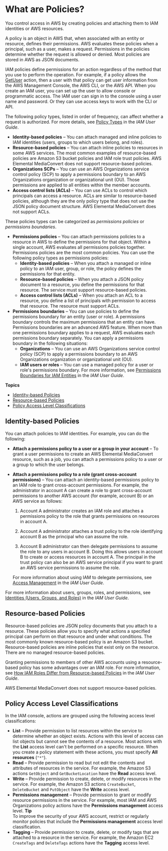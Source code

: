 # What are Policies?<a name="auth_access_what-are-policies"></a>

You control access in AWS by creating policies and attaching them to IAM identities or AWS resources\.

A policy is an object in AWS that, when associated with an entity or resource, defines their permissions\. AWS evaluates these policies when a principal, such as a user, makes a request\. Permissions in the policies determine whether the request is allowed or denied\. Most policies are stored in AWS as JSON documents\.

IAM policies define permissions for an action regardless of the method that you use to perform the operation\. For example, if a policy allows the [GetUser](https://docs.aws.amazon.com/IAM/latest/APIReference/API_GetUser.html) action, then a user with that policy can get user information from the AWS Management Console, the AWS CLI, or the AWS API\. When you create an IAM user, you can set up the user to allow console or programmatic access\. The IAM user can sign in to the console using a user name and password\. Or they can use access keys to work with the CLI or API\.

The following policy types, listed in order of frequency, can affect whether a request is authorized\. For more details, see [Policy Types](https://docs.aws.amazon.com/IAM/latest/UserGuide/access_policies.html#access_policy-types) in the *IAM User Guide*\.
+ **Identity\-based policies** – You can attach managed and inline policies to IAM identities \(users, groups to which users belong, and roles\)\.
+ **Resource\-based policies** – You can attach inline policies to resources in some AWS services\. The most common examples of resource\-based policies are Amazon S3 bucket policies and IAM role trust policies\. AWS Elemental MediaConvert does not support resource\-based policies\. 
+ **Organizations SCPs** – You can use an AWS Organizations service control policy \(SCP\) to apply a permissions boundary to an AWS Organizations organization or organizational unit \(OU\)\. Those permissions are applied to all entities within the member accounts\.
+ **Access control lists \(ACLs\)** – You can use ACLs to control which principals can access a resource\. ACLs are similar to resource\-based policies, although they are the only policy type that does not use the JSON policy document structure\. AWS Elemental MediaConvert does not support ACLs\. 

These policies types can be categorized as *permissions policies* or *permissions boundaries*\.
+ **Permissions policies** – You can attach permissions policies to a resource in AWS to define the permissions for that object\. Within a single account, AWS evaluates all permissions policies together\. Permissions policies are the most common policies\. You can use the following policy types as permissions policies:
  + **Identity\-based policies** – When you attach a managed or inline policy to an IAM user, group, or role, the policy defines the permissions for that entity\.
  + **Resource\-based policies** – When you attach a JSON policy document to a resource, you define the permissions for that resource\. The service must support resource\-based policies\.
  + **Access control lists \(ACLs\)** – When you attach an ACL to a resource, you define a list of principals with permission to access that resource\. The resource must support ACLs\.
+ **Permissions boundaries** – You can use policies to define the permissions boundary for an entity \(user or role\)\. A permissions boundary controls the maximum permissions that an entity can have\. Permissions boundaries are an advanced AWS feature\. When more than one permissions boundary applies to a request, AWS evaluates each permissions boundary separately\. You can apply a permissions boundary in the following situations:
  + **Organizations** – You can use an AWS Organizations service control policy \(SCP\) to apply a permissions boundary to an AWS Organizations organization or organizational unit \(OU\)\.
  + **IAM users or roles** – You can use a managed policy for a user or role's permissions boundary\. For more information, see [Permissions Boundaries for IAM Entities](https://docs.aws.amazon.com/IAM/latest/UserGuide/access_policies_boundaries.html) in the *IAM User Guide*\.

**Topics**
+ [Identity\-based Policies](#auth_access_manage-access-intro-identity-policies)
+ [Resource\-based Policies](#auth_access_manage-access-intro-resource-policies)
+ [Policy Access Level Classifications](#auth_access_policies-access-level)

## Identity\-based Policies<a name="auth_access_manage-access-intro-identity-policies"></a>

You can attach policies to IAM identities\. For example, you can do the following:
+ **Attach a permissions policy to a user or a group in your account** – To grant a user permissions to create an AWS Elemental MediaConvert resource, such as a job, you can attach a permissions policy to a user or a group to which the user belongs\.
+ **Attach a permissions policy to a role \(grant cross\-account permissions\)** – You can attach an identity\-based permissions policy to an IAM role to grant cross\-account permissions\. For example, the administrator in account A can create a role to grant cross\-account permissions to another AWS account \(for example, account B\) or an AWS service as follows:

  1. Account A administrator creates an IAM role and attaches a permissions policy to the role that grants permissions on resources in account A\.

  1. Account A administrator attaches a trust policy to the role identifying account B as the principal who can assume the role\. 

  1. Account B administrator can then delegate permissions to assume the role to any users in account B\. Doing this allows users in account B to create or access resources in account A\. The principal in the trust policy can also be an AWS service principal if you want to grant an AWS service permissions to assume the role\.

  For more information about using IAM to delegate permissions, see [Access Management](https://docs.aws.amazon.com/IAM/latest/UserGuide/access.html) in the *IAM User Guide*\.

For more information about users, groups, roles, and permissions, see [Identities \(Users, Groups, and Roles\)](https://docs.aws.amazon.com/IAM/latest/UserGuide/id.html) in the *IAM User Guide*\. 

## Resource\-based Policies<a name="auth_access_manage-access-intro-resource-policies"></a>

Resource\-based policies are JSON policy documents that you attach to a resource\. These policies allow you to specify what actions a specified principal can perform on that resource and under what conditions\. The most commonly known resource\-based policy is an Amazon S3 bucket\. Resource\-based policies are inline policies that exist only on the resource\. There are no managed resource\-based policies\.

Granting permissions to members of other AWS accounts using a resource\-based policy has some advantages over an IAM role\. For more information, see [How IAM Roles Differ from Resource\-based Policies](https://docs.aws.amazon.com/IAM/latest/UserGuide/id_roles_compare-resource-policies.html) in the *IAM User Guide*\.

AWS Elemental MediaConvert does not support resource\-based policies\.

## Policy Access Level Classifications<a name="auth_access_policies-access-level"></a>

In the IAM console, actions are grouped using the following access level classifications:
+ **List** – Provide permission to list resources within the service to determine whether an object exists\. Actions with this level of access can list objects but cannot see the contents of a resource\. Most actions with the **List** access level can't be performed on a specific resource\. When you create a policy statement with these actions, you must specify **All resources** \(`"*"`\)\. 
+ **Read** – Provide permission to read but not edit the contents and attributes of resources in the service\. For example, the Amazon S3 actions `GetObject` and `GetBucketLocation` have the **Read** access level\.
+ **Write** – Provide permission to create, delete, or modify resources in the service\. For example, the Amazon S3 actions `CreateBucket`, `DeleteBucket` and `PutObject` have the **Write** access level\.
+ **Permissions management** – Provide permission to grant or modify resource permissions in the service\. For example, most IAM and AWS Organizations policy actions have the **Permissions management** access level\.
**Tip**  
To improve the security of your AWS account, restrict or regularly monitor policies that include the **Permissions management** access level classification\.
+ **Tagging** – Provide permission to create, delete, or modify tags that are attached to a resource in the service\. For example, the Amazon EC2 `CreateTags` and `DeleteTags` actions have the **Tagging** access level\.